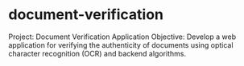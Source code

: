 # document-verification
Project: Document Verification Application
Objective: Develop a web application for verifying the authenticity of documents using optical character recognition (OCR) and backend algorithms.
